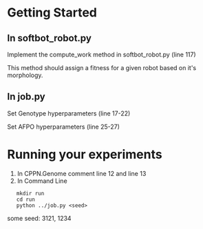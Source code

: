 # Getting Started

## In softbot_robot.py
Implement the compute_work method in softbot_robot.py (line 117)

This method should assign a fitness for a given robot based on it's morphology.

## In job.py
Set Genotype hyperparameters (line 17-22)

Set AFPO hyperparameters (line 25-27)

# Running your experiments
1. In CPPN.Genome
comment line 12 and line 13
2. In Command Line
```
   mkdir run
   cd run
   python ../job.py <seed>
```
some seed: 3121, 1234